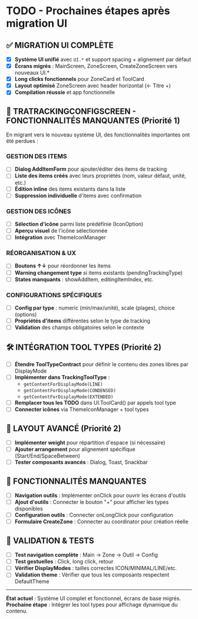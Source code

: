 # TODO - Prochaines étapes après migration UI

## ✅ MIGRATION UI COMPLÈTE 
- [x] **Système UI unifié** avec `UI.*` et support spacing + alignement par défaut
- [x] **Écrans migrés** : MainScreen, ZoneScreen, CreateZoneScreen vers nouveaux UI.*
- [x] **Long clicks fonctionnels** pour ZoneCard et ToolCard
- [x] **Layout optimisé** ZoneScreen avec header horizontal (← Titre +)
- [x] **Compilation réussie** et app fonctionnelle

## 🚨 TRATRACKINGCONFIGSCREEN - FONCTIONNALITÉS MANQUANTES (Priorité 1)
En migrant vers le nouveau système UI, des fonctionnalités importantes ont été perdues :

### **GESTION DES ITEMS**
- [ ] **Dialog AddItemForm** pour ajouter/éditer des items de tracking
- [ ] **Liste des items créés** avec leurs propriétés (nom, valeur défaut, unité, etc.)
- [ ] **Édition inline** des items existants dans la liste
- [ ] **Suppression individuelle** d'items avec confirmation

### **GESTION DES ICÔNES** 
- [ ] **Sélection d'icône** parmi liste prédéfinie (IconOption)
- [ ] **Aperçu visuel** de l'icône sélectionnée
- [ ] **Intégration** avec ThemeIconManager

### **RÉORGANISATION & UX**
- [ ] **Boutons ↑↓** pour réordonner les items 
- [ ] **Warning changement type** si items existants (pendingTrackingType)
- [ ] **States manquants** : showAddItem, editingItemIndex, etc.

### **CONFIGURATIONS SPÉCIFIQUES**
- [ ] **Config par type** : numeric (min/max/unité), scale (plages), choice (options)
- [ ] **Propriétés d'items** différentes selon le type de tracking
- [ ] **Validation** des champs obligatoires selon le contexte

## 🛠️ INTÉGRATION TOOL TYPES (Priorité 2)  
- [ ] **Étendre ToolTypeContract** pour définir le contenu des zones libres par DisplayMode
- [ ] **Implémenter dans TrackingToolType** :
  - `getContentForDisplayMode(LINE)`
  - `getContentForDisplayMode(CONDENSED)`
  - `getContentForDisplayMode(EXTENDED)`
- [ ] **Remplacer tous les TODO** dans UI.ToolCard() par appels tool type
- [ ] **Connecter icônes** via ThemeIconManager + tool types

## 📝 LAYOUT AVANCÉ (Priorité 2)
- [ ] **Implémenter weight** pour répartition d'espace (si nécessaire)
- [ ] **Ajouter arrangement** pour alignement spécifique (Start/End/SpaceBetween)
- [ ] **Tester composants avancés** : Dialog, Toast, Snackbar

## 🔧 FONCTIONNALITÉS MANQUANTES
- [ ] **Navigation outils** : Implémenter onClick pour ouvrir les écrans d'outils
- [ ] **Ajout d'outils** : Connecter le bouton "+" pour afficher les types disponibles
- [ ] **Configuration outils** : Connecter onLongClick pour configuration
- [ ] **Formulaire CreateZone** : Connecter au coordinator pour création réelle

## 🎯 VALIDATION & TESTS
- [ ] **Test navigation complète** : Main → Zone → Outil → Config
- [ ] **Test gestuelles** : Click, long click, retour
- [ ] **Vérifier DisplayModes** : tailles correctes ICON/MINIMAL/LINE/etc.
- [ ] **Validation theme** : Vérifier que tous les composants respectent DefaultTheme

---

**État actuel** : Système UI complet et fonctionnel, écrans de base migrés.  
**Prochaine étape** : Intégrer les tool types pour affichage dynamique du contenu.
